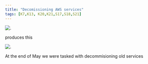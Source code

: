 ```yaml
---
title: "Decomissioning AWS services"
tags: [K7,K13, K20,K21,S17,S18,S21]
---
```


![.](../decomissioning_resources/carbon.png)

produces this

![.](../decomissioning_resources/carbon-1.png)

At the end of May we were tasked with decommisioning old services
